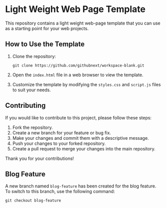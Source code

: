 # Light Weight Web Page Template

This repository contains a light weight web-page template that you can use as a starting point for your web projects.

## How to Use the Template

1. Clone the repository:
    ```
    git clone https://github.com/githubnext/workspace-blank.git
    ```

2. Open the `index.html` file in a web browser to view the template.

3. Customize the template by modifying the `styles.css` and `script.js` files to suit your needs.

## Contributing

If you would like to contribute to this project, please follow these steps:

1. Fork the repository.
2. Create a new branch for your feature or bug fix.
3. Make your changes and commit them with a descriptive message.
4. Push your changes to your forked repository.
5. Create a pull request to merge your changes into the main repository.

Thank you for your contributions!

## Blog Feature

A new branch named `blog-feature` has been created for the blog feature. To switch to this branch, use the following command:

```
git checkout blog-feature
```
